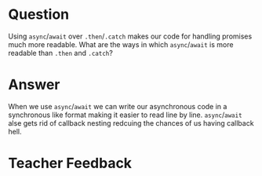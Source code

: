 # Question

Using `async`/`await` over `.then`/`.catch` makes our code for handling promises much more readable. What are the ways in which `async`/`await` is more readable than `.then` and `.catch`?

# Answer

When we use `async`/`await` we can write our asynchronous code in a synchronous like format making it easier to read line by line. `async`/`await` alse gets rid of callback nesting redcuing the chances of us having callback hell.

# Teacher Feedback
